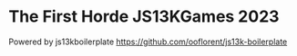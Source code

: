 # The First Horde JS13KGames 2023

Powered by js13kboilerplate https://github.com/ooflorent/js13k-boilerplate